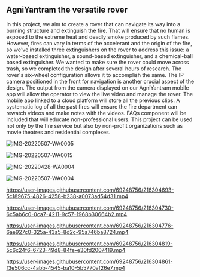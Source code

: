 ## AgniYantram the versatile rover
In this project, we aim to create a rover that can 
navigate its way into a burning structure and extinguish the 
fire. That will ensure that no human is exposed to the extreme 
heat and deadly smoke produced by such flames. However, fires 
can vary in terms of the accelerant and the origin of the fire, so 
we've installed three extinguishers on the rover to address this 
issue: a water-based extinguisher, a sound-based extinguisher, 
and a chemical-ball based extinguisher. We wanted to make 
sure the rover could move across trash, so we completed the 
design after several hours of research. The rover's six-wheel 
configuration allows it to accomplish the same. The IP camera 
positioned in the front for navigation is another crucial aspect 
of the design. The output from the camera displayed on our 
AgniYantram mobile app will allow the operator to view the 
live video and manage the rover. The mobile app linked to a 
cloud platform will store all the previous clips. A systematic log 
of all the past fires will ensure the fire department can rewatch 
videos and make notes with the videos. FAQs component will 
be included that will educate non-professional users. This 
project can be used not only by the fire service but also by non-profit organizations such as movie theatres and residential 
complexes.


![IMG-20220507-WA0005](https://user-images.githubusercontent.com/69248756/172641023-d2c7e620-9cac-44ae-b664-342b4570ed6a.jpg)


![IMG-20220507-WA0015](https://user-images.githubusercontent.com/69248756/172641229-014e6127-c72d-4764-92f3-0b444c98853f.jpg)


![IMG-20220428-WA0004](https://user-images.githubusercontent.com/69248756/172641252-9febd287-d8cf-41bc-808f-a544bb6484ab.jpg)


![IMG-20220507-WA0004](https://user-images.githubusercontent.com/69248756/172677196-1d0c166e-199f-42e5-af8d-2085c8e716d2.jpg)


https://user-images.githubusercontent.com/69248756/216304693-5c189675-4826-4258-b238-a0073ad54d31.mp4






https://user-images.githubusercontent.com/69248756/216304730-6c5ab6c0-0ca7-4211-9c57-1968b30664b2.mp4





https://user-images.githubusercontent.com/69248756/216304776-6ae927c0-325a-43a5-8d2c-95a746ba8724.mp4









https://user-images.githubusercontent.com/69248756/216304819-5c6c24f6-6723-49d8-84fe-e30fd2007419.mp4










https://user-images.githubusercontent.com/69248756/216304861-f3e506cc-4abb-4545-ba10-5b5770af26e7.mp4


